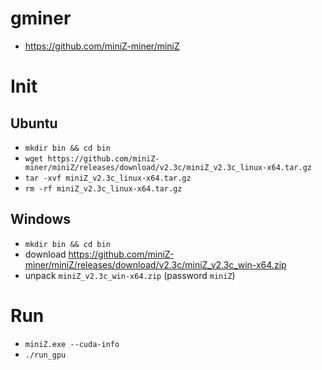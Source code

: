 # gminer
- https://github.com/miniZ-miner/miniZ

# Init
## Ubuntu
- `mkdir bin && cd bin`
- `wget https://github.com/miniZ-miner/miniZ/releases/download/v2.3c/miniZ_v2.3c_linux-x64.tar.gz`
- `tar -xvf miniZ_v2.3c_linux-x64.tar.gz`
- `rm -rf miniZ_v2.3c_linux-x64.tar.gz`
## Windows
- `mkdir bin && cd bin`
- download https://github.com/miniZ-miner/miniZ/releases/download/v2.3c/miniZ_v2.3c_win-x64.zip
- unpack `miniZ_v2.3c_win-x64.zip` (password `miniZ`)
# Run
- `miniZ.exe --cuda-info`
- `./run_gpu`

